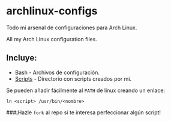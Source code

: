 archlinux-configs
=================

Todo mi arsenal de configuraciones para Arch Linux.

All my Arch Linux configuration files.

Incluye:
--------

  * Bash - Archivos de configuración.
  * [Scripts](https://github.com/fethedems/archlinux-configs/tree/master/Scripts) - Directorio con scripts creados por mi.

Se pueden añadir fácilmente al `PATH` de linux creando un enlace:
  
    ln <script> /usr/bin/<nombre>

###¡Hazle `fork` al repo si te interesa perfeccionar algún script!